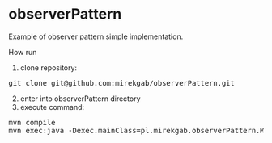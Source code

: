 # observerPattern
Example of observer pattern simple implementation.

How run
1. clone repository:
  <pre>git clone git@github.com:mirekgab/observerPattern.git</pre>
  
2. enter into observerPattern directory
3. execute command:
  <pre>mvn compile
mvn exec:java -Dexec.mainClass=pl.mirekgab.observerPattern.Main</pre>
  
